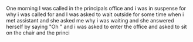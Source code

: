 One morning I was called in the principals office and i was in suspense for why i was called for and I was asked to wait outside for some time when i met assistant and she asked me why i was waiting and she answered herself by saying "Oh " and i was asked to enter the office and asked to sit on the chair and the princi
